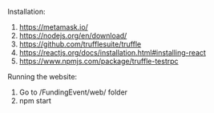 Installation:

1. https://metamask.io/
2. https://nodejs.org/en/download/
3. https://github.com/trufflesuite/truffle
4. https://reactjs.org/docs/installation.html#installing-react
5. https://www.npmjs.com/package/truffle-testrpc

Running the website:

1. Go to /FundingEvent/web/ folder
2. npm start
